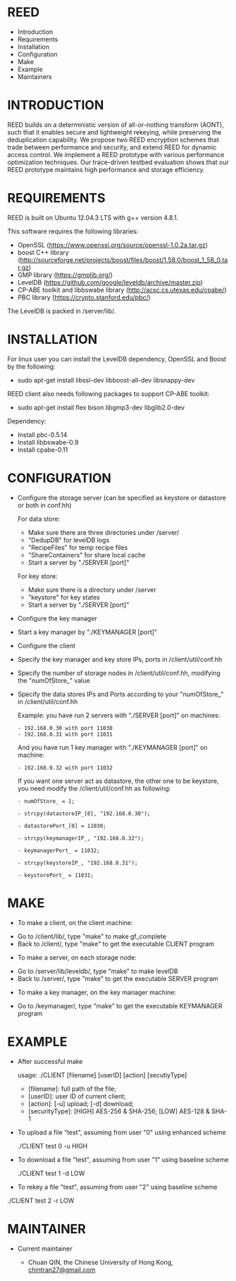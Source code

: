 

# REED

 * Introduction
 * Requirements
 * Installation
 * Configuration
 * Make
 * Example
 * Maintainers

# INTRODUCTION

REED builds on a deterministic version of all-or-nothing transform (AONT), such that it enables secure and lightweight rekeying, while preserving the deduplication capability. We propose two REED encryption schemes that trade between performance and security, and extend REED for dynamic access control. We implement a REED prototype with various performance optimization techniques. Our trace-driven testbed evaluation shows that our REED prototype maintains high performance and storage efficiency.

# REQUIREMENTS

REED is built on Ubuntu 12.04.3 LTS with g++ version 4.8.1.

This software requires the following libraries:

 * OpenSSL (https://www.openssl.org/source/openssl-1.0.2a.tar.gz)
 * boost C++ library (http://sourceforge.net/projects/boost/files/boost/1.58.0/boost_1_58_0.tar.gz)
 * GMP library (https://gmplib.org/)
 * LevelDB (https://github.com/google/leveldb/archive/master.zip)
 * CP-ABE toolkit and libbswabe library (http://acsc.cs.utexas.edu/cpabe/) 
 * PBC library (https://crypto.stanford.edu/pbc/)

The LevelDB is packed in /server/lib/.


# INSTALLATION


For linux user you can install the LevelDB dependency, OpenSSL and Boost by the following:

 * sudo apt-get install libssl-dev libboost-all-dev libsnappy-dev 

REED client also needs following packages to support CP-ABE toolkit:

 * sudo apt-get install flex bison libgmp3-dev libglib2.0-dev

Dependency:

 * Install pbc-0.5.14
 * Install libbswabe-0.9
 * Install cpabe-0.11

# CONFIGURATION


 * Configure the storage server (can be specified as keystore or datastore or both in conf.hh)

	For data store:
	- Make sure there are three directories under /server/
	- "DedupDB" for levelDB logs
	- "RecipeFiles" for temp recipe files
	- "ShareContainers" for share local cache
	- Start a server by "./SERVER [port]"

	For key store:
	- Make sure there is a directory under /server
	- "keystore" for key states
	- Start a server by "./SERVER [port]"

 * Configure the key manager

  - Start a key manager by "./KEYMANAGER [port]"

 * Configure the client
  
  - Specify the key manager and key store IPs, ports in /client/util/conf.hh

  - Specify the number of storage nodes in /client/util/conf.hh, modifying the "numOfStore_" value

  - Specify the data stores IPs and Ports according to your "numOfStore_" in /client/util/conf.hh
	
  	Example: you have run 2 servers with "./SERVER [port]" on machines:
  
    	- 192.168.0.30 with port 11030
    	- 192.168.0.31 with port 11031
	
	And you have run 1 key manager with "./KEYMANAGER [port]" on machine:

    	- 192.168.0.32 with port 11032
    
    If you want one server act as datastore, the other one to be keystore, you need modify the /client/util/conf.hh as following:
    
    	- numOfStore_ = 1;
    
    	- strcpy(datastoreIP_[0], "192.168.0.30"); 
    	
    	- datastorePort_[0] = 11030;
    
    	- strcpy(keymanagerIP_, "192.168.0.32"); 
    	
    	- keymanagerPort_ = 11032;
    
    	- strcpy(keystoreIP_, "192.168.0.31"); 
    	
    	- keystorePort_ = 11031;


# MAKE


 * To make a client, on the client machine:
  - Go to /client/lib/, type "make" to make gf_complete
  - Back to /client/, type "make" to get the executable CLIENT program
  
 * To make a server, on each storage node:
  - Go to /server/lib/leveldb/, type "make" to make levelDB
  - Back to /server/, type "make" to get the executable SERVER program

 * To make a key manager, on the key manager machine:
  - Go to /keymanager/, type "make" to get the executable KEYMANAGER program

# EXAMPLE

 * After successful make

	usage: ./CLIENT [filename] [userID] [action] [secutiyType]

	- [filename]: full path of the file;
	- [userID]: user ID of current client;
	- [action]: [-u] upload; [-d] download;
	- [securityType]: [HIGH] AES-256 & SHA-256; [LOW] AES-128 & SHA-1


 * To upload a file "test", assuming from user "0" using enhanced scheme

	./CLIENT test 0 -u HIGH

 * To download a file "test", assuming from user "1" using baseline scheme

	./CLIENT test 1 -d LOW

 * To rekey a file "test", assuming from user "2" using baseline scheme

  ./CLIENT test 2 -r LOW

# MAINTAINER

 * Current maintainer

	- Chuan QIN, the Chinese University of Hong Kong, chintran27@gmail.com




